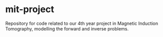 # mit-project
Repository for code related to our 4th year project in Magnetic Induction Tomography, modelling the forward and inverse problems.
